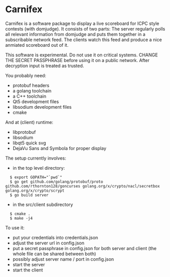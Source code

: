 # Carnifex

Carnifex is a software package to display a live scoreboard for ICPC style contests (with domjudge).
It consists of two parts: The server regularly polls all relevant information from domjudge and puts them together in a subscribable network feed. The clients watch this feed and produce a nice anmiated scoreboard out of it.

This software is experimental. Do not use it on critical systems.
CHANGE THE SECRET PASSPHRASE before using it on a public network. After decryption input is treated as trusted.

You probably need:
- protobuf headers
- a golang toolchain
- a C++ toolchain
- Qt5 development files
- libsodium development files
- cmake

And at (client) runtime:
- libprotobuf
- libsodium
- libqt5 quick svg
- DejaVu Sans and Symbola for proper display

The setup currently involves:
- in the top level directory:
```
  $ export GOPATH="`pwd`"
  $ go get github.com/golang/protobuf/proto github.com/rthornton128/goncurses golang.org/x/crypto/nacl/secretbox golang.org/x/crypto/scrypt
  $ go build server
```
- in the src/client subdirectory
```
  $ cmake .
  $ make -j4
```

To use it:
- put your credentials into credentials.json
- adjust the server url in config.json
- put a secret passphrase in config.json for both server and client (the whole file can be shared between both)
- possibly adjust server name / port in config.json
- start the server
- start the client
